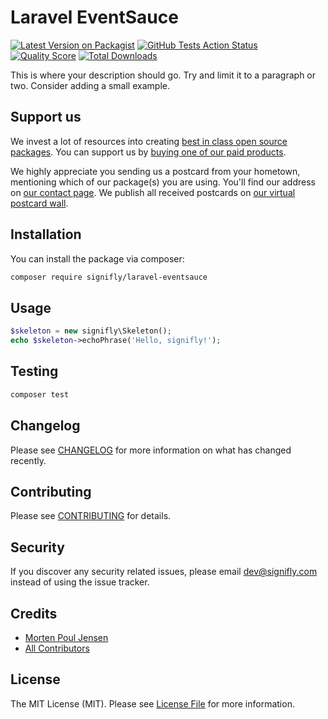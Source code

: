 # Laravel EventSauce

[![Latest Version on Packagist](https://img.shields.io/packagist/v/signifly/laravel-eventsauce.svg?style=flat-square)](https://packagist.org/packages/signifly/:package_name)
[![GitHub Tests Action Status](https://img.shields.io/github/workflow/status/signifly/laravel-eventsauce/run-tests?label=tests)](https://github.com/signifly/:package_name/actions?query=workflow%3Arun-tests+branch%3Amaster)
[![Quality Score](https://img.shields.io/scrutinizer/g/signifly/laravel-eventsauce.svg?style=flat-square)](https://scrutinizer-ci.com/g/signifly/:package_name)
[![Total Downloads](https://img.shields.io/packagist/dt/signifly/laravel-eventsauce.svg?style=flat-square)](https://packagist.org/packages/signifly/:package_name)


This is where your description should go. Try and limit it to a paragraph or two. Consider adding a small example.

## Support us

We invest a lot of resources into creating [best in class open source packages](https://signifly.be/open-source). You can support us by [buying one of our paid products](https://signifly.be/open-source/support-us). 

We highly appreciate you sending us a postcard from your hometown, mentioning which of our package(s) you are using. You'll find our address on [our contact page](https://signifly.be/about-us). We publish all received postcards on [our virtual postcard wall](https://signifly.be/open-source/postcards).

## Installation

You can install the package via composer:

```bash
composer require signifly/laravel-eventsauce
```

## Usage

``` php
$skeleton = new signifly\Skeleton();
echo $skeleton->echoPhrase('Hello, signifly!');
```

## Testing

``` bash
composer test
```

## Changelog

Please see [CHANGELOG](CHANGELOG.md) for more information on what has changed recently.

## Contributing

Please see [CONTRIBUTING](CONTRIBUTING.md) for details.

## Security

If you discover any security related issues, please email dev@signifly.com instead of using the issue tracker.

## Credits

- [Morten Poul Jensen](https://github.com/pactode)
- [All Contributors](../../contributors)

## License

The MIT License (MIT). Please see [License File](LICENSE.md) for more information.
